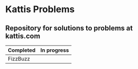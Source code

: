 # Kattis Problems

## Repository for solutions to problems at kattis.com

   Completed  | In progress
------------- | -------------
FizzBuzz      | 
